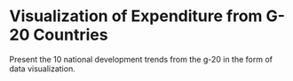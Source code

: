 # Visualization of Expenditure from G-20 Countries
Present the 10 national development trends from the g-20 in the form of data visualization.

